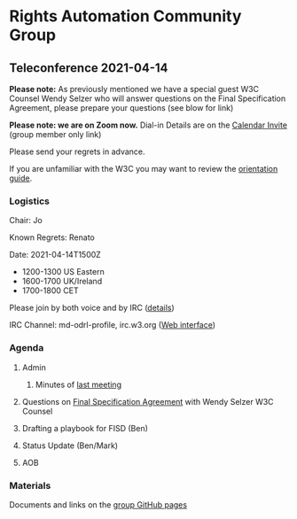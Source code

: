 # Rights Automation Community Group

## Teleconference 2021-04-14

**Please note:** As previously mentioned we have a special guest W3C Counsel Wendy Selzer who will answer questions on the Final Specification Agreement, please prepare your questions (see blow for link)

**Please note: we are on Zoom now.** Dial-in Details are on the [Calendar Invite](http://www.w3.org/2020/04/md-odrl-profile.ics) (group member only link)

Please send your regrets in advance.

If you are unfamiliar with the W3C you may want to review the [orientation guide](https://w3c.github.io/market-data-odrl-profile/orientation.html).

### Logistics

Chair: Jo

Known Regrets: Renato

Date: 2021-04-14T1500Z
*  1200-1300 US Eastern
*  1600-1700 UK/Ireland
*  1700-1800 CET

Please join by both voice and by IRC ([details](https://w3c.github.io/market-data-odrl-profile/orientation.html#irc))

IRC Channel: md-odrl-profile, irc.w3.org ([Web interface](http://irc.w3.org))


### Agenda

1. Admin
    1. Minutes of [last meeting](https://www.w3.org/2021/03/31-md-odrl-profile-minutes.html)
    
2. Questions on [Final Specification Agreement](https://www.w3.org/community/about/agreements/final/) with Wendy Selzer W3C Counsel

3. Drafting a playbook for FISD (Ben)

4. Status Update (Ben/Mark)
    
5. AOB

### Materials

Documents and links on the [group GitHub pages](https://w3c.github.io/market-data-odrl-profile)



